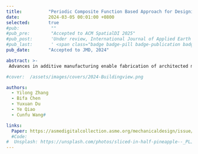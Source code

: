 ```yaml
---
title:          "Periodic Composite Function Based Approach for Designing Architected Materials With Programable Poisson’s Ratios"
date:           2024-03-05 00:01:00 +0800
selected:       true
#pub:            ""
#pub_pre:        "Accepted to ACM SpatialDI 2025"
#pub_post:       'Under review, International Journal of Applied Earth Observation and Geoinformation(JAG)'
#pub_last:       ' <span class="badge badge-pill badge-publication badge-success">Spotlight</span>'
pub_date:       "Accepted to JMD, 2024"

abstract: >-
 Advances in additive manufacturing enable fabrication of architected materials composed of microstructures with extreme mechanical properties. In the design of such architected materials, the parameterization of microstructures determines not just the computational cost but also connectivity between adjacent microstructures. In this paper, we propose a periodic composite function (PCF)-based approach for designing microstructures. The shape of the microstructures is characterized by the value of the periodic composite functions. The proposed method can program microstructures with both positive and negative Poisson’s ratios by a small number of parameters. Furthermore, due to its implicit representation, the proposed method allows for continuously tiling of microstructures with different mechanical properties. Explicit geometric features of the PCF-based microstructures are extracted, and the condition to maintain connectivity between adjacent microstructures is derived. Based on the proposed approach, multiple groups of 2D and 3D microstructures with Poisson’s ratios ranging from negative to positive are presented. Combining with a deep neural network (DNN)-based surrogate model to predict macroscopic material properties of the microstructures, the proposed method is applied to the design of architected materials for elastic deformation control. Numerical examples on both microstructure representation and architected materials design are presented to demonstrate the efficacy of the proposed approach.

#cover:  /assets/images/covers/2024-Buildingview.png

authors:
  - Yilong Zhang
  - Bifa Chen
  - Yuxuan Du
  - Ye Qiao
  - Cunfu Wang#

links:
  Paper: https://asmedigitalcollection.asme.org/mechanicaldesign/issue/146/9
  #Code: 
#  Unsplash: https://unsplash.com/photos/sliced-in-half-pineapple--_PLJZmHZzk
---
```


